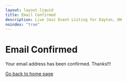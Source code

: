 ```yaml
---
layout: layout.liquid
title: Email Confirmed
description: Live Jazz Event Listing for Dayton, OH
noindex: "true"
---
```


# Email Confirmed

Your email address has been confirmed. Thanks!!!

<a class="btn" href="/">Go back to home page</a>
